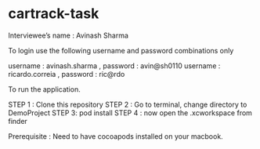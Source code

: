 # cartrack-task

Interviewee’s name : Avinash Sharma

To login use the following username and password combinations only

username : avinash.sharma , password : avin@sh0110
username : ricardo.correia , password : ric@rdo

To run the application.

STEP 1 : Clone this repository 
STEP 2 : Go to terminal, change directory to DemoProject 
STEP 3: pod install
STEP 4 : now open the .xcworkspace from finder 

Prerequisite : Need to have cocoapods installed on your macbook.

